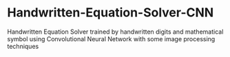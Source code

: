 # Handwritten-Equation-Solver-CNN
 Handwritten Equation Solver trained by handwritten digits and mathematical symbol using Convolutional Neural Network with some image processing techniques
